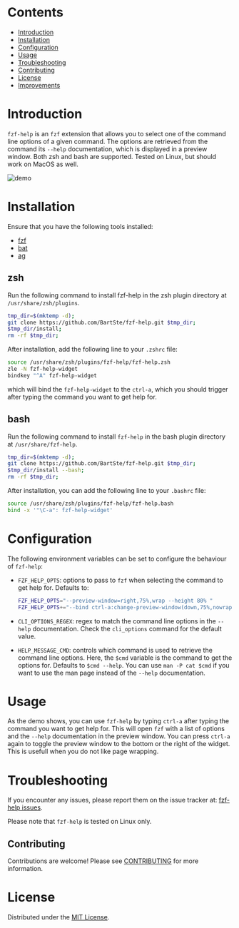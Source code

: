 # Contents
- [Introduction](#introduction)
- [Installation](#installation)
- [Configuration](#configuration)
- [Usage](#usage)
- [Troubleshooting](#troubleshooting)
- [Contributing](#contributing)
- [License](#license)
- [Improvements](#improvements)

# Introduction
`fzf-help` is an `fzf` extension that allows you to select one of the command
line options of a given command. The options are retrieved from the command its
`--help` documentation, which is displayed in a preview window. Both zsh and
bash are supported. Tested on Linux, but should work on MacOS as well.

![demo](./demo.gif)

# Installation
Ensure that you have the following tools installed:
- [fzf](https://github.com/junegunn/fzf)
- [bat](https://www.github.com/sharkdp/bat)
- [ag](https://www.github.com/ggreer/the_silver_searcher)

## zsh
Run the following command to install fzf-help in the zsh plugin directory
at `/usr/share/zsh/plugins`.
```bash
tmp_dir=$(mktemp -d);
git clone https://github.com/BartSte/fzf-help.git $tmp_dir;
$tmp_dir/install;
rm -rf $tmp_dir;
```

After installation, add the following line to your `.zshrc` file:
```bash
source /usr/share/zsh/plugins/fzf-help/fzf-help.zsh
zle -N fzf-help-widget
bindkey "^A" fzf-help-widget
```
which will bind the `fzf-help-widget` to the `ctrl-a`, which you should trigger
after typing the command you want to get help for.

## bash
Run the following command to install `fzf-help` in the bash plugin directory
at `/usr/share/fzf-help`.
```bash
tmp_dir=$(mktemp -d);
git clone https://github.com/BartSte/fzf-help.git $tmp_dir;
$tmp_dir/install --bash;
rm -rf $tmp_dir;
```

After installation, you can add the following line to your `.bashrc` file:
```bash
source /usr/share/zsh/plugins/fzf-help/fzf-help.bash
bind -x '"\C-a": fzf-help-widget'
```

# Configuration
The following environment variables can be set to configure the behaviour of
`fzf-help`:
- `FZF_HELP_OPTS`: options to pass to `fzf` when selecting the command to get
  help for. Defaults to:
  ```bash
  FZF_HELP_OPTS="--preview-window=right,75%,wrap --height 80% "
  FZF_HELP_OPTS+="--bind ctrl-a:change-preview-window(down,75%,nowrap|right,75%,nowrap)"
  ```
- `CLI_OPTIONS_REGEX`: regex to match the command line options in the `--help`
  documentation. Check the `cli_options` command for the default value.

- `HELP_MESSAGE_CMD`: controls which command is used to retrieve the command
  line options. Here, the `$cmd` variable is the command to get the options for.
  Defaults to `$cmd --help`. You can use `man -P cat $cmd` if you want to use the
  man page instead of the `--help` documentation.

# Usage
As the demo shows, you can use `fzf-help` by typing `ctrl-a` after typing the
command you want to get help for. This will open `fzf` with a list of options
and the `--help` documentation in the preview window. You can press `ctrl-a`
again to toggle the preview window to the bottom or the right of the widget.
This is usefull when you do not like page wrapping.

# Troubleshooting
If you encounter any issues, please report them on the issue tracker at:
[fzf-help issues](https://github.com/BartSte/fzf-help/issues). 

Please note that `fzf-help` is tested on Linux only.

## Contributing
Contributions are welcome! Please see [CONTRIBUTING](./CONTRIBUTING.md) for
more information.

# License
Distributed under the [MIT License](./LICENCE).
